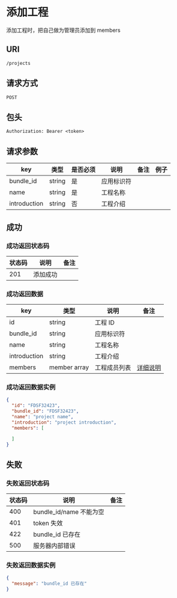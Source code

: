 # 添加工程

添加工程时，把自己做为管理员添加到 members

## URI

```
/projects
```

## 请求方式

```
POST
```

## 包头

```
Authorization: Bearer <token>
```

## 请求参数

| key | 类型 | 是否必须 | 说明 | 备注 | 例子 |
| --- | --- | --- | --- | --- | --- |
| bundle_id | string | 是 | 应用标识符 |  |  |
| name | string | 是 | 工程名称 |  |  |
| introduction | string | 否 | 工程介绍 |  |  |

## 成功

### 成功返回状态码

| 状态码 | 说明 | 备注 |
| --- | --- | --- |
| 201 | 添加成功 | |

### 成功返回数据

| key | 类型 | 说明 | 备注 |
| --- | --- | --- | --- |
| id | string | 工程 ID |  |
| bundle_id | string | 应用标识符 |  |  
| name | string | 工程名称 |  |  
| introduction | string | 工程介绍 |  |
| members | member array | 工程成员列表 | [详细说明](../../table/project.md#member) |  |

### 成功返回数据实例

```json
{
  "id": "FDSF32423",
  "bundle_id": "FDSF32423",
  "name": "project name",
  "introduction": "project introduction",
  "members": [

  ]
}
```

## 失败

### 失败返回状态码

| 状态码 | 说明 | 备注 |
| --- | --- | --- |
| 400 | bundle_id/name 不能为空 |  |
| 401 | token 失效 |  |  
| 422 | bundle_id 已存在 |  |  
| 500 | 服务器内部错误 |  |  

### 失败返回数据实例

```json
{
  "message": "bundle_id 已存在"
}
```
